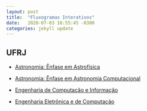 ```yaml
---
layout: post
title:  "Fluxogramas Interativos"
date:   2020-07-03 16:55:45 -0300
categories: jekyll update
---
```


## UFRJ

* [Astronomia: Ênfase em Astrofísica][grade-astrofisica]

* [Astronomia: Ênfase em Astronomia Computacional][grade-astrocomp]

* [Engenharia de Computação e Informação][grade-eci]  

* [Engenharia Eletrônica e de Computação][grade-eel]

[grade-eci]: https://gremio-eci.github.io/grade/
[grade-astrofisica]:   https://vnakayama.github.io/grade_astrofisica/
[grade-astrocomp]:   https://vnakayama.github.io/grade_astrocomp/
[grade-eel]: https://vnakayama.github.io/grade_eletronica/
